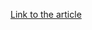 [Link to the article](https://blog.talosintelligence.com/what-to-do-when-you-click-on-a-suspicious-link/)
